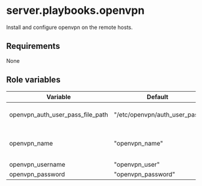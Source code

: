 # server.playbooks.openvpn
Install and configure openvpn on the remote hosts.

## Requirements
None

## Role variables
| Variable                         | Default                      | Comments                                                                         |
|----------------------------------|------------------------------|----------------------------------------------------------------------------------|
| openvpn_auth_user_pass_file_path | "/etc/openvpn/auth_user_pass | The file path for the auth-user-pass option in the ovpn file                     | 
| openvpn_name                     | "openvpn_name"               | The name used when creating the ovpn file and the service (openvpn@openvpn_name) |
| openvpn_username                 | "openvpn_user"               |                                                                                  |
| openvpn_password                 | "openvpn_password"           |                                                                                  |
